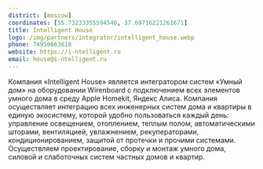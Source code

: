 ```yaml
---
district: [moscow]
coordinates: [55.73233355594546, 37.69716221261671]
title: Intelligent House
logo: /img/partners/integrator/intelligent_house.webp
phone: 74950663618
website: https://i-ntelligent.ru
email: house@i-ntelligent.ru
---
```


Компания «Intelligent House» является интегратором систем «Умный дом» на оборудовании Wirenboard с подключением всех элементов умного дома в среду Apple Homekit, Яндекс Алиса. Компания осуществляет интеграцию всех инженерных систем дома и квартиры в единую экосистему, которой удобно пользоваться каждый день: управление освещением, отоплением, теплым полом, автоматическими шторами, вентиляцией, увлажнением, рекуператорами, кондиционированием, защитой от протечки и прочими системами. Осуществляем проектирование, сборку и монтаж умного дома, силовой и слаботочных систем частных домов и квартир.
